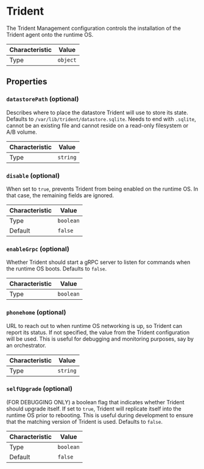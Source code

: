 <!-- THIS FILE IS AUTOMATICALLY GENERATED BY DOCBUILDER, DO NOT EDIT MANUALLY! -->

# Trident

The Trident Management configuration controls the installation of the Trident agent onto the runtime OS.

| Characteristic | Value    |
| -------------- | -------- |
| Type           | `object` |

## Properties

### `datastorePath` (optional)

Describes where to place the datastore Trident will use to store its state. Defaults to `/var/lib/trident/datastore.sqlite`. Needs to end with `.sqlite`, cannot be an existing file and cannot reside on a read-only filesystem or A/B volume.

| Characteristic | Value    |
| -------------- | -------- |
| Type           | `string` |

### `disable` (optional)

When set to `true`, prevents Trident from being enabled on the runtime OS. In that case, the remaining fields are ignored.

| Characteristic | Value     |
| -------------- | --------- |
| Type           | `boolean` |
| Default        | `false`   |

### `enableGrpc` (optional)

Whether Trident should start a gRPC server to listen for commands when the runtime OS boots. Defaults to `false`.

| Characteristic | Value     |
| -------------- | --------- |
| Type           | `boolean` |

### `phonehome` (optional)

URL to reach out to when runtime OS networking is up, so Trident can report its status. If not specified, the value from the Trident configuration will be used. This is useful for debugging and monitoring purposes, say by an orchestrator.

| Characteristic | Value    |
| -------------- | -------- |
| Type           | `string` |

### `selfUpgrade` (optional)

(FOR DEBUGGING ONLY) a boolean flag that indicates whether Trident should upgrade itself. If set to `true`, Trident will replicate itself into the runtime OS prior to rebooting. This is useful during development to ensure that the matching version of Trident is used. Defaults to `false`.

| Characteristic | Value     |
| -------------- | --------- |
| Type           | `boolean` |
| Default        | `false`   |


